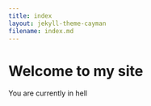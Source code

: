 ```yaml
---
title: index
layout: jekyll-theme-cayman
filename: index.md
---
```


# Welcome to my site

You are currently in hell
